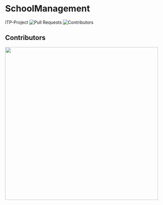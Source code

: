 # SchoolManagement
ITP-Project
![Pull Requests](https://badgen.net/github/open-issues/Avdunusinghe/SchoolManagement)
![Contributors](https://badgen.net/github/contributors/Avdunusinghe/SchoolManagement)


## Contributors

<a href="https://github.com/Avdunusinghe/SchoolManagement/graphs/contributors">
  <img src="https://contrib.rocks/image?repo=Avdunusinghe/SchoolManagement" width="495" />
</a>

